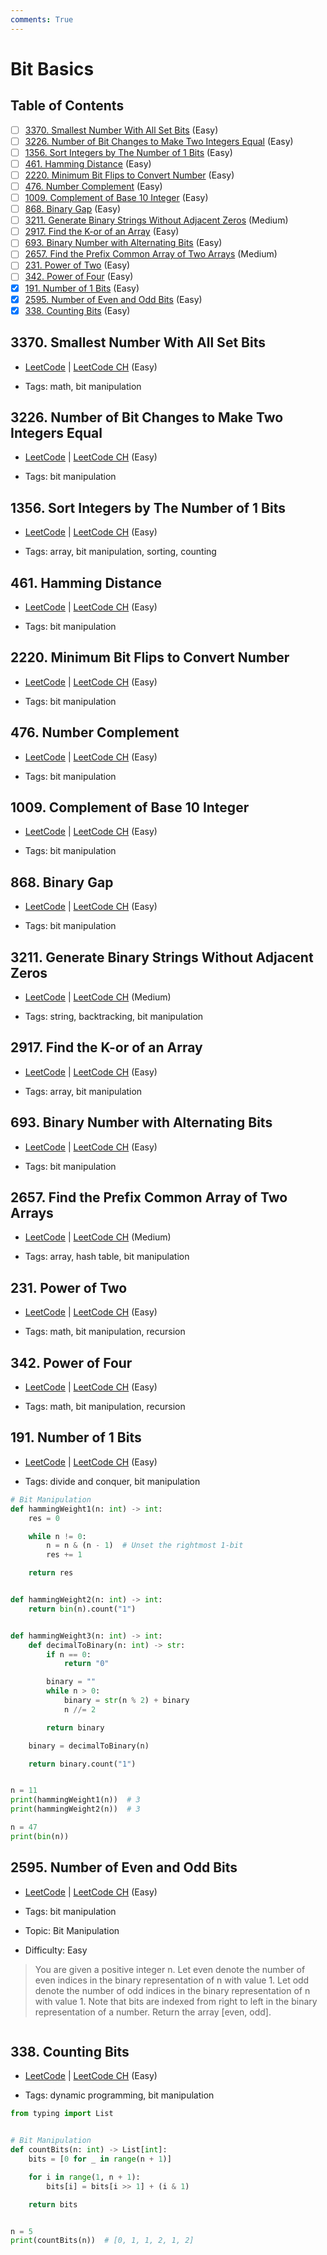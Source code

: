 ```yaml
---
comments: True
---
```


# Bit Basics

## Table of Contents

- [ ] [3370. Smallest Number With All Set Bits](https://leetcode.cn/problems/smallest-number-with-all-set-bits/) (Easy)
- [ ] [3226. Number of Bit Changes to Make Two Integers Equal](https://leetcode.cn/problems/number-of-bit-changes-to-make-two-integers-equal/) (Easy)
- [ ] [1356. Sort Integers by The Number of 1 Bits](https://leetcode.cn/problems/sort-integers-by-the-number-of-1-bits/) (Easy)
- [ ] [461. Hamming Distance](https://leetcode.cn/problems/hamming-distance/) (Easy)
- [ ] [2220. Minimum Bit Flips to Convert Number](https://leetcode.cn/problems/minimum-bit-flips-to-convert-number/) (Easy)
- [ ] [476. Number Complement](https://leetcode.cn/problems/number-complement/) (Easy)
- [ ] [1009. Complement of Base 10 Integer](https://leetcode.cn/problems/complement-of-base-10-integer/) (Easy)
- [ ] [868. Binary Gap](https://leetcode.cn/problems/binary-gap/) (Easy)
- [ ] [3211. Generate Binary Strings Without Adjacent Zeros](https://leetcode.cn/problems/generate-binary-strings-without-adjacent-zeros/) (Medium)
- [ ] [2917. Find the K-or of an Array](https://leetcode.cn/problems/find-the-k-or-of-an-array/) (Easy)
- [ ] [693. Binary Number with Alternating Bits](https://leetcode.cn/problems/binary-number-with-alternating-bits/) (Easy)
- [ ] [2657. Find the Prefix Common Array of Two Arrays](https://leetcode.cn/problems/find-the-prefix-common-array-of-two-arrays/) (Medium)
- [ ] [231. Power of Two](https://leetcode.cn/problems/power-of-two/) (Easy)
- [ ] [342. Power of Four](https://leetcode.cn/problems/power-of-four/) (Easy)
- [x] [191. Number of 1 Bits](https://leetcode.cn/problems/number-of-1-bits/) (Easy)
- [x] [2595. Number of Even and Odd Bits](https://leetcode.cn/problems/number-of-even-and-odd-bits/) (Easy)
- [x] [338. Counting Bits](https://leetcode.cn/problems/counting-bits/) (Easy)

## 3370. Smallest Number With All Set Bits

-   [LeetCode](https://leetcode.com/problems/smallest-number-with-all-set-bits/) | [LeetCode CH](https://leetcode.cn/problems/smallest-number-with-all-set-bits/) (Easy)

-   Tags: math, bit manipulation
## 3226. Number of Bit Changes to Make Two Integers Equal

-   [LeetCode](https://leetcode.com/problems/number-of-bit-changes-to-make-two-integers-equal/) | [LeetCode CH](https://leetcode.cn/problems/number-of-bit-changes-to-make-two-integers-equal/) (Easy)

-   Tags: bit manipulation
## 1356. Sort Integers by The Number of 1 Bits

-   [LeetCode](https://leetcode.com/problems/sort-integers-by-the-number-of-1-bits/) | [LeetCode CH](https://leetcode.cn/problems/sort-integers-by-the-number-of-1-bits/) (Easy)

-   Tags: array, bit manipulation, sorting, counting
## 461. Hamming Distance

-   [LeetCode](https://leetcode.com/problems/hamming-distance/) | [LeetCode CH](https://leetcode.cn/problems/hamming-distance/) (Easy)

-   Tags: bit manipulation
## 2220. Minimum Bit Flips to Convert Number

-   [LeetCode](https://leetcode.com/problems/minimum-bit-flips-to-convert-number/) | [LeetCode CH](https://leetcode.cn/problems/minimum-bit-flips-to-convert-number/) (Easy)

-   Tags: bit manipulation
## 476. Number Complement

-   [LeetCode](https://leetcode.com/problems/number-complement/) | [LeetCode CH](https://leetcode.cn/problems/number-complement/) (Easy)

-   Tags: bit manipulation
## 1009. Complement of Base 10 Integer

-   [LeetCode](https://leetcode.com/problems/complement-of-base-10-integer/) | [LeetCode CH](https://leetcode.cn/problems/complement-of-base-10-integer/) (Easy)

-   Tags: bit manipulation
## 868. Binary Gap

-   [LeetCode](https://leetcode.com/problems/binary-gap/) | [LeetCode CH](https://leetcode.cn/problems/binary-gap/) (Easy)

-   Tags: bit manipulation
## 3211. Generate Binary Strings Without Adjacent Zeros

-   [LeetCode](https://leetcode.com/problems/generate-binary-strings-without-adjacent-zeros/) | [LeetCode CH](https://leetcode.cn/problems/generate-binary-strings-without-adjacent-zeros/) (Medium)

-   Tags: string, backtracking, bit manipulation
## 2917. Find the K-or of an Array

-   [LeetCode](https://leetcode.com/problems/find-the-k-or-of-an-array/) | [LeetCode CH](https://leetcode.cn/problems/find-the-k-or-of-an-array/) (Easy)

-   Tags: array, bit manipulation
## 693. Binary Number with Alternating Bits

-   [LeetCode](https://leetcode.com/problems/binary-number-with-alternating-bits/) | [LeetCode CH](https://leetcode.cn/problems/binary-number-with-alternating-bits/) (Easy)

-   Tags: bit manipulation
## 2657. Find the Prefix Common Array of Two Arrays

-   [LeetCode](https://leetcode.com/problems/find-the-prefix-common-array-of-two-arrays/) | [LeetCode CH](https://leetcode.cn/problems/find-the-prefix-common-array-of-two-arrays/) (Medium)

-   Tags: array, hash table, bit manipulation
## 231. Power of Two

-   [LeetCode](https://leetcode.com/problems/power-of-two/) | [LeetCode CH](https://leetcode.cn/problems/power-of-two/) (Easy)

-   Tags: math, bit manipulation, recursion
## 342. Power of Four

-   [LeetCode](https://leetcode.com/problems/power-of-four/) | [LeetCode CH](https://leetcode.cn/problems/power-of-four/) (Easy)

-   Tags: math, bit manipulation, recursion
## 191. Number of 1 Bits

-   [LeetCode](https://leetcode.com/problems/number-of-1-bits/) | [LeetCode CH](https://leetcode.cn/problems/number-of-1-bits/) (Easy)

-   Tags: divide and conquer, bit manipulation

```python title="191. Number of 1 Bits - Python Solution"
# Bit Manipulation
def hammingWeight1(n: int) -> int:
    res = 0

    while n != 0:
        n = n & (n - 1)  # Unset the rightmost 1-bit
        res += 1

    return res


def hammingWeight2(n: int) -> int:
    return bin(n).count("1")


def hammingWeight3(n: int) -> int:
    def decimalToBinary(n: int) -> str:
        if n == 0:
            return "0"

        binary = ""
        while n > 0:
            binary = str(n % 2) + binary
            n //= 2

        return binary

    binary = decimalToBinary(n)

    return binary.count("1")


n = 11
print(hammingWeight1(n))  # 3
print(hammingWeight2(n))  # 3

n = 47
print(bin(n))

```

## 2595. Number of Even and Odd Bits

-   [LeetCode](https://leetcode.com/problems/number-of-even-and-odd-bits/) | [LeetCode CH](https://leetcode.cn/problems/number-of-even-and-odd-bits/) (Easy)

-   Tags: bit manipulation
-   Topic: Bit Manipulation
-   Difficulty: Easy

> You are given a positive integer n.
> Let even denote the number of even indices in the binary representation of n with value 1.
> Let odd denote the number of odd indices in the binary representation of n with value 1.
> Note that bits are indexed from right to left in the binary representation of a number.
> Return the array [even, odd].


```python title="2595. Number of Even and Odd Bits - Python Solution"


```

## 338. Counting Bits

-   [LeetCode](https://leetcode.com/problems/counting-bits/) | [LeetCode CH](https://leetcode.cn/problems/counting-bits/) (Easy)

-   Tags: dynamic programming, bit manipulation

```python title="338. Counting Bits - Python Solution"
from typing import List


# Bit Manipulation
def countBits(n: int) -> List[int]:
    bits = [0 for _ in range(n + 1)]

    for i in range(1, n + 1):
        bits[i] = bits[i >> 1] + (i & 1)

    return bits


n = 5
print(countBits(n))  # [0, 1, 1, 2, 1, 2]

```
